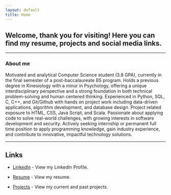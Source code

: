 ```yaml
---
layout: default
title: Home
---
```



## Welcome, thank you for visiting! Here you can find my resume, projects and social media links. 
---

### About me
Motivated and analytical Computer Science student (3.8 GPA), currently in
the final semester of a post-baccalaureate
BS program. Holds a previous degree in
Kinesiology with a minor in Psychology,
offering a unique interdisciplinary
perspective and a strong foundation in
both technical problem-solving and human centered
thinking. Experienced in Python,
SQL, C, C++, and Git/Github with hands on
project work including data-driven
applications, algorithm development, and
database design. Project related exposure
to HTML, CSS, Java Script, and Scala.
Passionate about applying code to solve
real-world challenges, with growing interests
in software development and security.
Actively seeking internship or permanent
full time position to apply programming knowledge,
gain industry experience, and contribute to
innovative, impactful technology solutions.

---
## Links
- [LinkedIn](https://www.linkedin.com/in/nicholas-swisher0621) - View my LinkedIn Profile.

- [Resume](NS_resume.pdf) - View my resume. 

- [Projects](projects.md) - View my current and past projects.

